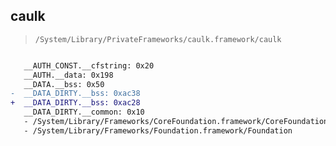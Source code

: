 ## caulk

> `/System/Library/PrivateFrameworks/caulk.framework/caulk`

```diff

   __AUTH_CONST.__cfstring: 0x20
   __AUTH.__data: 0x198
   __DATA.__bss: 0x50
-  __DATA_DIRTY.__bss: 0xac38
+  __DATA_DIRTY.__bss: 0xac28
   __DATA_DIRTY.__common: 0x10
   - /System/Library/Frameworks/CoreFoundation.framework/CoreFoundation
   - /System/Library/Frameworks/Foundation.framework/Foundation

```
